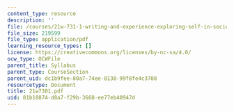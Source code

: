 ```yaml
---
content_type: resource
description: ''
file: /courses/21w-731-1-writing-and-experience-exploring-self-in-society-spring-2004/81b18874d8a7f29b3668ee77eb40947d_21w7301.pdf
file_size: 219599
file_type: application/pdf
learning_resource_types: []
license: https://creativecommons.org/licenses/by-nc-sa/4.0/
ocw_type: OCWFile
parent_title: Syllabus
parent_type: CourseSection
parent_uid: dc1b9fee-80a7-74ee-8138-99f8fe4c3708
resourcetype: Document
title: 21w7301.pdf
uid: 81b18874-d8a7-f29b-3668-ee77eb40947d
---
```


